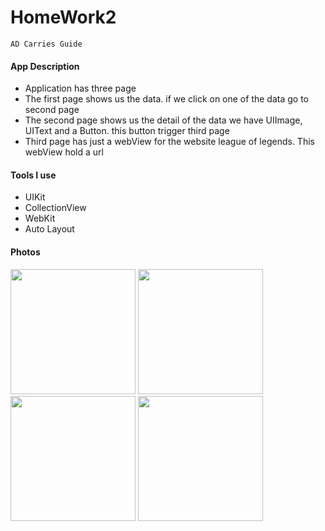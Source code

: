 # HomeWork2


    AD Carries Guide
   #### App Description
- Application has three page
- The first page shows us the data. if we click on one of the data go to second page 
- The second page shows us the detail of the data we have UIImage, UIText and a Button. this button trigger third page
- Third page has just a webView for the website league of legends. This webView hold a url

#### Tools I use
- UIKit
- CollectionView
- WebKit
- Auto Layout

#### Photos

<img src="https://user-images.githubusercontent.com/103687289/190902406-ab990140-6419-4285-94b6-2a45c2ced182.png" width="200" hight="200" />
<img src="https://user-images.githubusercontent.com/103687289/190902410-c8fd5492-080b-4c0c-9989-c174cca94113.png" width="200" hight="200" />
<img src="https://user-images.githubusercontent.com/103687289/190902413-0738a6d9-d858-45c4-be1b-871cb14dd263.png" width="200" hight="200" />
<img src="https://user-images.githubusercontent.com/103687289/190902415-31159c77-7b84-4bec-9b7a-330e675a53d9.png" width="200" hight="200" />
